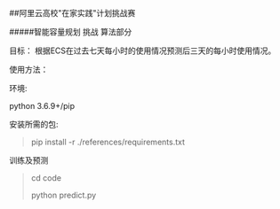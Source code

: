 ##阿里云高校"在家实践"计划挑战赛

#####智能容量规划 挑战 算法部分

目标： 根据ECS在过去七天每小时的使用情况预测后三天的每小时使用情况。

使用方法：

环境:

python 3.6.9+/pip

安装所需的包:

> pip install -r ./references/requirements.txt

训练及预测

> cd code
>
> python predict.py

